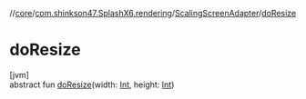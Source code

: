//[core](../../../index.md)/[com.shinkson47.SplashX6.rendering](../index.md)/[ScalingScreenAdapter](index.md)/[doResize](do-resize.md)

# doResize

[jvm]\
abstract fun [doResize](do-resize.md)(width: [Int](https://kotlinlang.org/api/latest/jvm/stdlib/kotlin/-int/index.html), height: [Int](https://kotlinlang.org/api/latest/jvm/stdlib/kotlin/-int/index.html))
